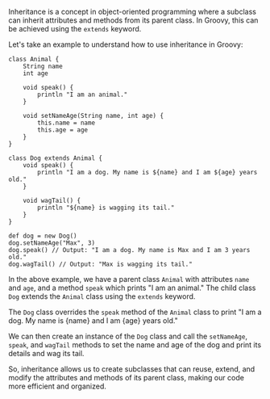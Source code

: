 Inheritance is a concept in object-oriented programming where a subclass can inherit attributes and methods from its parent class. In Groovy, this can be achieved using the `extends` keyword.

Let's take an example to understand how to use inheritance in Groovy:

```
class Animal {
    String name
    int age

    void speak() {
        println "I am an animal."
    }

    void setNameAge(String name, int age) {
        this.name = name
        this.age = age
    }
}

class Dog extends Animal {
    void speak() {
        println "I am a dog. My name is ${name} and I am ${age} years old."
    }

    void wagTail() {
        println "${name} is wagging its tail."
    }
}

def dog = new Dog()
dog.setNameAge("Max", 3)
dog.speak() // Output: "I am a dog. My name is Max and I am 3 years old."
dog.wagTail() // Output: "Max is wagging its tail."
```

In the above example, we have a parent class `Animal` with attributes `name` and `age`, and a method `speak` which prints "I am an animal." The child class `Dog` extends the `Animal` class using the `extends` keyword.

The `Dog` class overrides the `speak` method of the `Animal` class to print "I am a dog. My name is {name} and I am {age} years old."

We can then create an instance of the `Dog` class and call the `setNameAge`, `speak`, and `wagTail` methods to set the name and age of the dog and print its details and wag its tail.

So, inheritance allows us to create subclasses that can reuse, extend, and modify the attributes and methods of its parent class, making our code more efficient and organized.